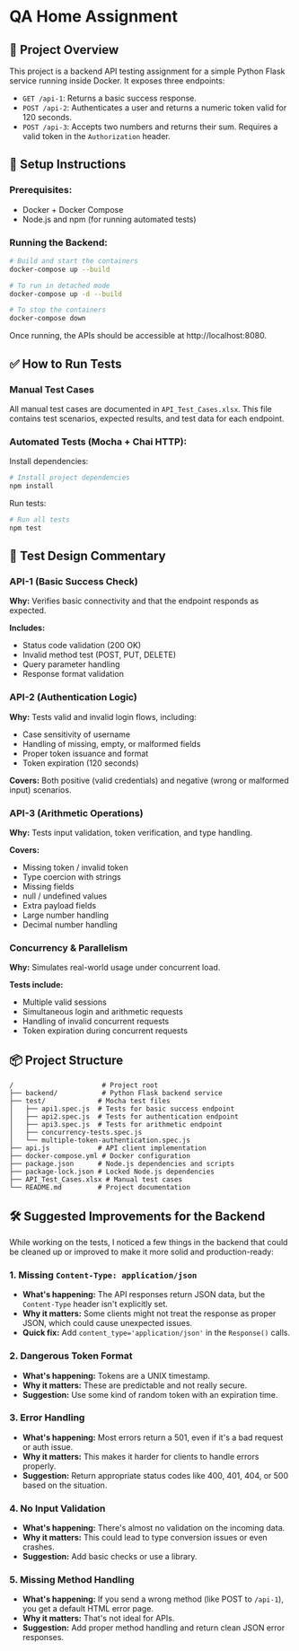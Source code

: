 # QA Home Assignment

## 🧪 Project Overview

This project is a backend API testing assignment for a simple Python Flask service running inside Docker. It exposes three endpoints:

- `GET /api-1`: Returns a basic success response.
- `POST /api-2`: Authenticates a user and returns a numeric token valid for 120 seconds.
- `POST /api-3`: Accepts two numbers and returns their sum. Requires a valid token in the `Authorization` header.

## 🚀 Setup Instructions

### Prerequisites:

- Docker + Docker Compose
- Node.js and npm (for running automated tests)

### Running the Backend:

```bash
# Build and start the containers
docker-compose up --build

# To run in detached mode
docker-compose up -d --build

# To stop the containers
docker-compose down
```

Once running, the APIs should be accessible at http://localhost:8080.

## ✅ How to Run Tests

### Manual Test Cases

All manual test cases are documented in `API_Test_Cases.xlsx`. This file contains test scenarios, expected results, and test data for each endpoint.

### Automated Tests (Mocha + Chai HTTP):

Install dependencies:

```bash
# Install project dependencies
npm install
```

Run tests:

```bash
# Run all tests
npm test
```

## 📝 Test Design Commentary

### API-1 (Basic Success Check)

**Why:** Verifies basic connectivity and that the endpoint responds as expected.

**Includes:**

- Status code validation (200 OK)
- Invalid method test (POST, PUT, DELETE)
- Query parameter handling
- Response format validation

### API-2 (Authentication Logic)

**Why:** Tests valid and invalid login flows, including:

- Case sensitivity of username
- Handling of missing, empty, or malformed fields
- Proper token issuance and format
- Token expiration (120 seconds)

**Covers:** Both positive (valid credentials) and negative (wrong or malformed input) scenarios.

### API-3 (Arithmetic Operations)

**Why:** Tests input validation, token verification, and type handling.

**Covers:**

- Missing token / invalid token
- Type coercion with strings
- Missing fields
- null / undefined values
- Extra payload fields
- Large number handling
- Decimal number handling

### Concurrency & Parallelism

**Why:** Simulates real-world usage under concurrent load.

**Tests include:**

- Multiple valid sessions
- Simultaneous login and arithmetic requests
- Handling of invalid concurrent requests
- Token expiration during concurrent requests

## 📦 Project Structure
```
/                      # Project root
├── backend/           # Python Flask backend service
├── test/             # Mocha test files
│   ├── api1.spec.js  # Tests for basic success endpoint
│   ├── api2.spec.js  # Tests for authentication endpoint
│   ├── api3.spec.js  # Tests for arithmetic endpoint
│   ├── concurrency-tests.spec.js
│   └── multiple-token-authentication.spec.js
├── api.js            # API client implementation
├── docker-compose.yml # Docker configuration
├── package.json      # Node.js dependencies and scripts
├── package-lock.json # Locked Node.js dependencies
├── API_Test_Cases.xlsx # Manual test cases
└── README.md         # Project documentation
```

## 🛠 Suggested Improvements for the Backend

While working on the tests, I noticed a few things in the backend that could be cleaned up or improved to make it more solid and production-ready:

### 1. Missing `Content-Type: application/json`

- **What's happening:** The API responses return JSON data, but the `Content-Type` header isn't explicitly set.
- **Why it matters:** Some clients might not treat the response as proper JSON, which could cause unexpected issues.
- **Quick fix:** Add `content_type='application/json'` in the `Response()` calls.

### 2. Dangerous Token Format

- **What's happening:** Tokens are a UNIX timestamp.
- **Why it matters:** These are predictable and not really secure.
- **Suggestion:** Use some kind of random token with an expiration time.

### 3. Error Handling

- **What's happening:** Most errors return a 501, even if it's a bad request or auth issue.
- **Why it matters:** This makes it harder for clients to handle errors properly.
- **Suggestion:** Return appropriate status codes like 400, 401, 404, or 500 based on the situation.

### 4. No Input Validation

- **What's happening:** There's almost no validation on the incoming data.
- **Why it matters:** This could lead to type conversion issues or even crashes.
- **Suggestion:** Add basic checks or use a library.

### 5. Missing Method Handling

- **What's happening:** If you send a wrong method (like POST to `/api-1`), you get a default HTML error page.
- **Why it matters:** That's not ideal for APIs.
- **Suggestion:** Add proper method handling and return clean JSON error responses.

